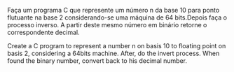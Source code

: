 Faça um programa C que represente um número n da base 10 para ponto flutuante na base 2 considerando-se uma máquina de 64 bits.Depois faça o processo inverso. A partir deste mesmo número em binário retorne o correspondente decimal.

Create a C program to represent a number n on basis 10 to floating point on basis 2, considering a 64bits machine. After, do the invert process. When found the binary number, convert back to his decimal number.
